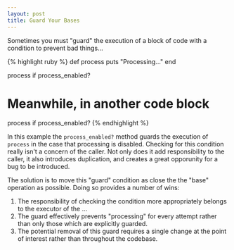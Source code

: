 ```yaml
---
layout: post
title: Guard Your Bases
---
```


Sometimes you must "guard" the execution of a block of code with a condition
to prevent bad things...

{% highlight ruby %}
def process
  puts "Processing..."
end

process if process_enabled?

# Meanwhile, in another code block
process if process_enabled?
{% endhighlight %}

In this example the `process_enabled?` method guards the execution of `process`
in the case that processing is disabled. Checking for this condition really
isn't a concern of the caller. Not only does it add responsibility to the
caller, it also introduces duplication, and creates a great opporunity for a
bug to be introduced.

The solution is to move this "guard" condition as close the the "base"
operation as possible. Doing so provides a number of wins:

1. The responsibility of checking the condition more appropriately belongs to
   the executor of the ...
2. The guard effectively prevents "processing" for every attempt rather than
   only those which are explicitly guarded.
3. The potential removal of this guard requires a single change at the point
   of interest rather than throughout the codebase.
